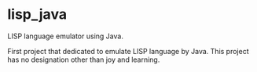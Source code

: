 lisp_java
=========

LISP language emulator using Java.

First project that dedicated to emulate LISP language by Java.
This project has no designation other than joy and learning.
